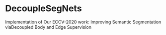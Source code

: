 # DecoupleSegNets
Implementation of Our ECCV-2020 work: Improving Semantic Segmentation viaDecoupled Body and Edge Supervision
